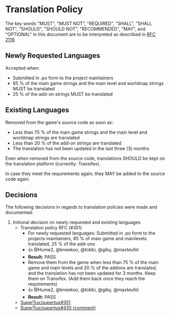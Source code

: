# Translation Policy

The key words "MUST", "MUST NOT", "REQUIRED", "SHALL", "SHALL NOT", "SHOULD",
"SHOULD NOT", "RECOMMENDED", "MAY", and "OPTIONAL" in this document are to be
interpreted as described in [RFC 2119](https://tools.ietf.org/html/rfc2119).

## Newly Requested Languages

Accepted when:

- Submitted in .po form to the project maintainers
- 85 % of the main game strings and the main level and worldmap strings MUST be
  translated
- 25 % of the add-on strings MUST be translated

## Existing Languages

Removed from the game's source code as soon as:

- Less than 75 % of the main game strings and the main level and worldmap
  strings are translated
- Less than 20 % of the add-on strings are translated
- The translation has not been updated in the last three (3) months

Even when removed from the source code, translations SHOULD be kept on the
translation platform (currently: Transifex).

In case they meet the requirements again, they MAY be added to the source code
again.

## Decisions

The following decisions in regards to translation policies were made and
documented:

1. Initional decision on newly requested and existing languages
   - Translation policy RFC (#351)
     - For newly requested languages: Submitted in .po form to the projects
       maintainers, 85 % of main game and mainlevels translated, 25 % of the
       add-ons
     - :+1: @Hume2, @kneekoo, @tobbi, @giby, @maxteufel
     - **Result:** PASS
     - Remove them from the game when less than 75 % of the main game and
       main levels and 20 % of the addons are translated, and the translation
       has not been updated for 3 months. Keep them on Transifex. (Add them
       back once they reach the requirements)
     - :+1: @Hume2, @kneekoo, @tobbi, @giby, @maxteufel
     - **Result:** PASS
   - [SuperTux/supertux#351](https://github.com/SuperTux/supertux/issues/351)
   - [SuperTux/supertux#435
     (comment)](https://github.com/SuperTux/supertux/issues/435#issuecomment-225631252)

